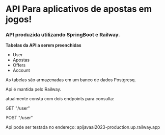 # API Para aplicativos de apostas em jogos!
### API produzida utilizando SpringBoot e Railway.

**Tabelas da API a serem preenchidas**
* User
* Apostas
* Offers
* Account

As tabelas são armazenadas em um banco de dados Postgresq.

Api é mantida pelo Railway.

atualmente consta com dois endpoints para consulta:

GET "/user" 

POST "/user"

Api pode ser testada no endereço: apijavaai2023-production.up.railway.app
